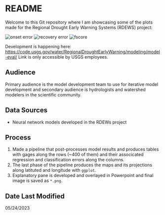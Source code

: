 # README

Welcome to this Git repository where I am showcasing some of the plots made for the Regional Drought Early Warning Systems (RDEWS) project:

![onset error](https://github.com/whiteellie/model-error-rdews/blob/main/out/onset_error.png)
![recovery error](https://github.com/whiteellie/model-error-rdews/blob/main/out/onset_error.png)
![fscore](https://github.com/whiteellie/model-error-rdews/blob/main/out/onset_error.png)

Development is happening here: https://code.usgs.gov/water/RegionalDroughtEarlyWarning/modeling/model-eval/
Link is only accessible by USGS employees. 

## Audience
Primary audience is the model development team to use for iterative model development and secondary audience is hydrologists and watershed modelers in the scientific community. 

## Data Sources 
* Neural network models developed in the RDEWs project

## Process 
1) Made a pipeline that post-processes model results and produces tables with gages along the rows (~400 of them) and their associcated regression and classification errors along the columns.
2) The last phase of the pipeline produces the maps and its projections along latituted and longitude with `ggplot`.
3) Explanatory pane is developed and overlayed in Powerpoint and final image is saved as `*.png`. 


## Date Last Modified
05/24/2023